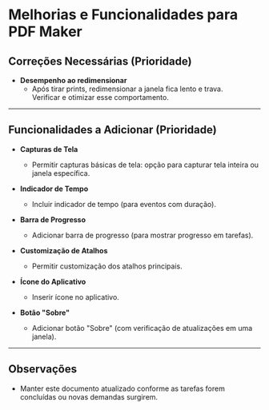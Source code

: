 # Melhorias e Funcionalidades para PDF Maker

## Correções Necessárias (Prioridade)

- **Desempenho ao redimensionar**
  - Após tirar prints, redimensionar a janela fica lento e trava.  
    Verificar e otimizar esse comportamento.

---

## Funcionalidades a Adicionar (Prioridade)

- **Capturas de Tela**
  - Permitir capturas básicas de tela: opção para capturar tela inteira ou janela específica.

- **Indicador de Tempo**
  - Incluir indicador de tempo (para eventos com duração).

- **Barra de Progresso**
  - Adicionar barra de progresso (para mostrar progresso em tarefas).

- **Customização de Atalhos**
  - Permitir customização dos atalhos principais.

- **Ícone do Aplicativo**
  - Inserir ícone no aplicativo.

- **Botão "Sobre"**
  - Adicionar botão "Sobre" (com verificação de atualizações em uma janela).

---

## Observações

- Manter este documento atualizado conforme as tarefas forem concluídas ou novas demandas surgirem.
